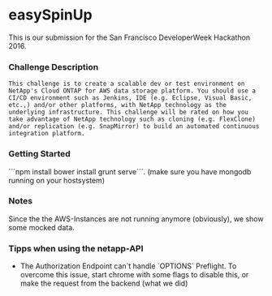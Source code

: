 # easySpinUp

This is our submission for the San Francisco DeveloperWeek Hackathon 2016.

### Challenge Description

```This challenge is to create a scalable dev or test environment on NetApp's Cloud ONTAP for AWS data storage platform. You should use a CI/CD environment such as Jenkins, IDE (e.g. Eclipse, Visual Basic, etc.,) and/or other platforms, with NetApp technology as the underlying infrastructure. This challenge will be rated on how you take advantage of NetApp technology such as cloning (e.g. FlexClone) and/or replication (e.g. SnapMirror) to build an automated continuous integration platform.```


### Getting Started 
´´´npm install
bower install
grunt serve´´´. 
(make sure you have mongodb running on your hostsystem)

### Notes

Since the the AWS-Instances are not running anymore (obviously), we show some mocked data.

### Tipps when using the netapp-API
- The Authorization Endpoint can´t handle `OPTIONS´ Preflight. To overcome this issue, start chrome with some flags to disable this, or make the request from the backend (what we did)
